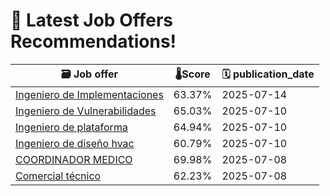 # 🚀 Latest Job Offers Recommendations!
| 🗃️ **Job offer** | 🌡️**Score** | 🗓️ **publication_date** |
|---|---|---|
| [Ingeniero de Implementaciones](https://co.linkedin.com/jobs/view/ingeniero-de-implementaciones-at-emma-of-torre-ai-4266322660) | 63.37% | 2025-07-14 |
| [Ingeniero de Vulnerabilidades](https://co.linkedin.com/jobs/view/ingeniero-de-vulnerabilidades-at-tcm-tecnolog%C3%ADas-con-clase-mundial-4264759404) | 65.03% | 2025-07-10 |
| [Ingeniero de plataforma](https://co.linkedin.com/jobs/view/ingeniero-de-plataforma-at-lite-thinking-4261184763) | 64.94% | 2025-07-10 |
| [Ingeniero de diseño hvac](https://co.linkedin.com/jobs/view/ingeniero-de-dise%C3%B1o-hvac-at-jellyfish-power-4264345807) | 60.79% | 2025-07-10 |
| [COORDINADOR MEDICO](https://co.linkedin.com/jobs/view/coordinador-medico-at-keralty-4264207080) | 69.98% | 2025-07-08 |
| [Comercial técnico](https://co.linkedin.com/jobs/view/comercial-t%C3%A9cnico-at-edil-andina-4264187252) | 62.23% | 2025-07-08 |
